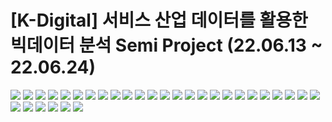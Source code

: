 # [K-Digital] 서비스 산업 데이터를 활용한 빅데이터 분석 Semi Project (22.06.13 ~ 22.06.24)
![](images/2023-01-11-20-43-01.png)
![](images/2023-01-11-20-44-01.png)
![](images/2023-01-11-20-44-32.png)
![](images/2023-01-11-20-45-16.png)
![](images/2023-01-11-20-46-55.png)
![](images/2023-01-05-15-58-54.png)
![](images/2023-01-05-15-59-07.png)
![](images/2023-01-05-15-59-16.png)
![](images/2023-01-05-15-59-23.png)
![](images/2023-01-05-15-59-32.png)
![](images/2023-01-05-15-59-39.png)
![](images/2023-01-05-15-59-49.png)
![](images/2023-01-05-15-59-55.png)
![](images/2023-01-05-16-00-02.png)
![](images/2023-01-05-16-00-09.png)
![](images/2023-01-05-16-01-08.png)
![](images/2023-01-05-16-01-41.png)
![](images/2023-01-05-16-01-47.png)
![](images/2023-01-05-16-01-58.png)
![](images/2023-01-05-16-02-06.png)
![](images/2023-01-05-16-02-15.png)
![](images/2023-01-05-16-02-22.png)
![](images/2023-01-05-16-02-32.png)
![](images/2023-01-05-16-02-41.png)
![](images/2023-01-05-16-02-51.png)
![](images/2023-01-05-16-03-02.png)
![](images/2023-01-05-16-03-13.png)
![](images/2023-01-05-16-03-22.png)
![](images/2023-01-05-16-03-30.png)
![](images/2023-01-05-16-03-37.png)
![](images/2023-01-05-16-04-49.png)